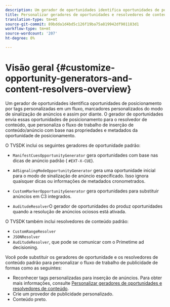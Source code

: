```yaml
---
description: Um gerador de oportunidades identifica oportunidades de posicionamento por tags personalizadas em um fluxo, marcadores personalizados do modo de sinalização de anúncios e assim por diante. O gerador de oportunidades envia essas oportunidades de posicionamento para o resolvedor de conteúdo, que personaliza o fluxo de trabalho de inserção de conteúdo/anúncio com base nas propriedades e metadados da oportunidade de posicionamento.
title: Personalizar geradores de oportunidades e resolvedores de conteúdo
translation-type: tm+mt
source-git-commit: 89bdda1d4bd5c126f19ba75a819942df901183d1
workflow-type: tm+mt
source-wordcount: '207'
ht-degree: 0%

---
```



# Visão geral {#customize-opportunity-generators-and-content-resolvers-overview}

Um gerador de oportunidades identifica oportunidades de posicionamento por tags personalizadas em um fluxo, marcadores personalizados do modo de sinalização de anúncios e assim por diante. O gerador de oportunidades envia essas oportunidades de posicionamento para o resolvedor de conteúdo, que personaliza o fluxo de trabalho de inserção de conteúdo/anúncio com base nas propriedades e metadados da oportunidade de posicionamento.

O TVSDK inclui os seguintes geradores de oportunidade padrão:

* `ManifestCuesOpportunityGenerator` gera oportunidades com base nas dicas de anúncio padrão (  `#EXT-X-CUE`).

* `AdSignalingModeOpportunityGenerator` gera uma oportunidade inicial para o modo de sinalização de anúncio especificado. Isso ignora quaisquer dicas ou informações de metadados cronometrados.
* `CustomMarkerOpportunityGenerator` gera oportunidades para substituir anúncios em C3 integrados.
* `AuditudeResolver`O gerador de oportunidades do produz oportunidades quando a resolução de anúncios ociosos está ativada.

O TVSDK também inclui resolvedores de conteúdo padrão:

* `CustomRangeResolver`
* `JSONResolver`
* `AuditudeResolver`, que pode se comunicar com o Primetime ad decisioning.

Você pode substituir os geradores de oportunidade e os resolvedores de conteúdo padrão para personalizar o fluxo de trabalho de publicidade de formas como as seguintes:

* Reconhecer tags personalizadas para inserção de anúncios. Para obter mais informações, consulte [Personalizar geradores de oportunidades e resolvedores de conteúdo](../../../../tvsdk-3x-android-prog/android-3x-advertising/ad-insertion/content-resolver/android-3x-content-resolver.md).
* Crie um provedor de publicidade personalizado.
* Conteúdo preto.